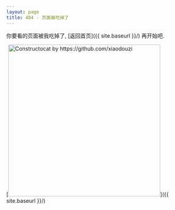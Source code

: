 ```yaml
---
layout: page
title: 404 - 页面被吃掉了
---
```


你要看的页面被我吃掉了, [返回首页]({{ site.baseurl }}/) 再开始吧.

[<img src="{{ site.baseurl }}/images/404.jpg" alt="Constructocat by https://github.com/xiaodouzi" style="width: 400px;"/>]({{ site.baseurl }}/)